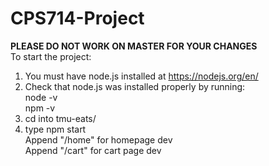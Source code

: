 # CPS714-Project
<b>PLEASE DO NOT WORK ON MASTER FOR YOUR CHANGES</b></br>
To start the project:
1) You must have node.js installed at https://nodejs.org/en/
2) Check that node.js was installed properly by running: <br />
  node -v <br />
  npm -v <br />
3) cd into tmu-eats/ 
4) type npm start <br/>
Append "/home" for homepage dev </br>
Append "/cart" for cart page dev
